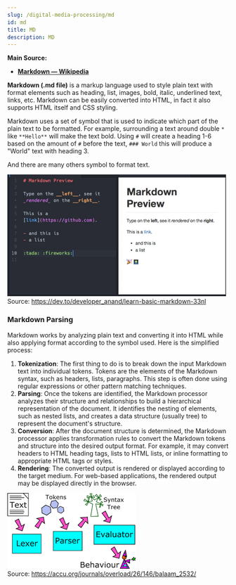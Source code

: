 ```yaml
---
slug: /digital-media-processing/md
id: md
title: MD
description: MD
---
```


**Main Source:**

- **[Markdown — Wikipedia](https://en.wikipedia.org/wiki/Markdown)**

**Markdown (.md file)** is a markup language used to style plain text with format elements such as heading, list, images, bold, italic, underlined text, links, etc. Markdown can be easily converted into HTML, in fact it also supports HTML itself and CSS styling.

Markdown uses a set of symbol that is used to indicate which part of the plain text to be formatted. For example, surrounding a text around double `*` like `**Hello**` will make the text bold. Using `#` will create a heading 1-6 based on the amount of `#` before the text, `### World` this will produce a "World" text with heading 3.

And there are many others symbol to format text.

![Example of Markdown formatting plain text](./markdown-example.png)  
Source: https://dev.to/developer_anand/learn-basic-markdown-33nl

### Markdown Parsing

Markdown works by analyzing plain text and converting it into HTML while also applying format according to the symbol used. Here is the simplified process:

1. **Tokenization**: The first thing to do is to break down the input Markdown text into individual tokens. Tokens are the elements of the Markdown syntax, such as headers, lists, paragraphs. This step is often done using regular expressions or other pattern matching techniques.
2. **Parsing**: Once the tokens are identified, the Markdown processor analyzes their structure and relationships to build a hierarchical representation of the document. It identifies the nesting of elements, such as nested lists, and creates a data structure (usually tree) to represent the document's structure.
3. **Conversion**: After the document structure is determined, the Markdown processor applies transformation rules to convert the Markdown tokens and structure into the desired output format. For example, it may convert headers to HTML heading tags, lists to HTML lists, or inline formatting to appropriate HTML tags or styles.
4. **Rendering**: The converted output is rendered or displayed according to the target medium. For web-based applications, the rendered output may be displayed directly in the browser.

![The general parsing process](./parsing-process.png)  
Source: https://accu.org/journals/overload/26/146/balaam_2532/
